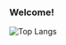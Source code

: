### Welcome!

![Top Langs](https://github-readme-stats.vercel.app/api/top-langs/?username=BlackRabbit22&layout=compact&theme=dracula)
